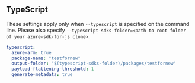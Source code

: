 ## TypeScript

These settings apply only when `--typescript` is specified on the command line.
Please also specify `--typescript-sdks-folder=<path to root folder of your azure-sdk-for-js clone>`.

```yaml $(typescript)
typescript:
  azure-arm: true
  package-name: "testfornew"
  output-folder: "$(typescript-sdks-folder)/packages/testfornew"
  payload-flattening-threshold: 1
  generate-metadata: true
```
